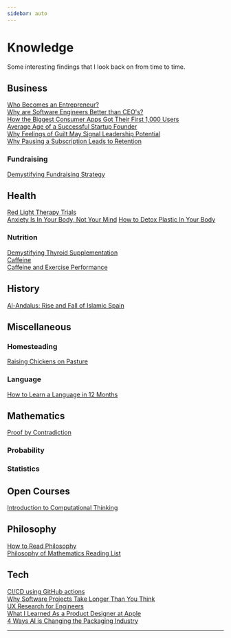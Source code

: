```yaml
---
sidebar: auto
---
```


# Knowledge

Some interesting findings that I look back on from time to time.

## Business
<a href="https://www.generalist.com/briefing/who-becomes-an-entrepreneur?utm_source=pocket_saves">Who Becomes an Entrepreneur?</a></br>
<a href="https://iism.org/article/so-why-are-software-engineers-better-ceos-60?utm_source=pocket_mylist">Why are Software Engineers Better than CEO's?</a></br>
<a href="https://www.lennysnewsletter.com/p/how-the-biggest-consumer-apps-got?utm_source=pocket_mylist">How the Biggest Consumer Apps Got Their First 1,000 Users</a></br>
<a href="https://hbr.org/2018/07/research-the-average-age-of-a-successful-startup-founder-is-45?utm_source=pocket_mylist">Average Age of a Successful Startup Founder</a></br>
<a href="https://www.gsb.stanford.edu/insights/why-feelings-guilt-may-signal-leadership-potential">Why Feelings of Guilt May Signal Leadership Potential</a></br>
<a href="https://recurly.com/blog/why-pausing-a-subscription-can-be-a-powerful-retention-tactic/?utm_source=pocket_saves">Why Pausing a Subscription Leads to Retention</a></br>

### Fundraising
<a href="https://toucantech.com/news/fundraising-ideas/203/203-Demystifying-fundraising-strategy-The-round-up">Demystifying Fundraising Strategy</a></br>

## Health
<a href="https://heliotherapy.institute/red-light-therapy-trials/?utm_source=pocket_mylist">Red Light Therapy Trials</a></br>
<a href="https://elemental.medium.com/anxiety-is-in-your-body-not-your-mind-93031abd14eb">Anxiety Is In Your Body, Not Your Mind</a>
<a href="https://www.consultantnutritionist.com/herbal-medicine/108-how-to-detox-plastic-particles-that-are-in-everyones-body.html?utm_source=pocket_saves">How to Detox Plastic In Your Body</a></br>

### Nutrition
<a href="https://dannyroddy.substack.com/p/demystifying-thyroid-supplementation?utm_source=pocket_mylist">Demystifying Thyroid Supplementation</a></br>
<a href="http://raypeat.com/articles/articles/caffeine.shtml?utm_source=pocket_mylist">Caffeine</a></br>
<a href="https://grapplinglane.substack.com/p/gl-9-caffeine-and-exercise-performance">Caffeine and Exercise Performance</a></br>

## History

<a href="https://www.spainthenandnow.com/spanish-history/al-andalus-rise-and-fall-of-islamic-spain?utm_source=pocket_saves">Al-Andalus: Rise and Fall of Islamic Spain</a></br>

## Miscellaneous

### Homesteading
<a href="https://farminence.com/raising-chickens-on-pasture/">Raising Chickens on Pasture</a></br>

### Language
<a href="https://runwes.com/2020/02/11/howilearnedfrench.html?utm_source=pocket_mylist">How to Learn a Language in 12 Months</a>

## Mathematics
<a href="https://en.wikipedia.org/wiki/Proof_by_contradiction">Proof by Contradiction</a></br>

### Probability
### Statistics

## Open Courses
<a href="https://computationalthinking.mit.edu/Spring21/">Introduction to Computational Thinking</a></br>

## Philosophy
<a href="https://psyche.co/guides/how-to-read-philosophy-with-an-adversarial-approach?utm_source=pocket_mylist">How to Read Philosophy</a></br>
<a href="https://www.logicmatters.net/2020/11/16/philosophy-of-mathematics-a-reading-list/?utm_source=pocket_mylist">Philosophy of Mathematics Reading List</a></br>
<a href="https://dvassallo.medium.com/only-intrinsic-motivation-lasts-92c0497cf97c"></a>

## Tech
<a href="https://github.blog/2022-02-02-build-ci-cd-pipeline-github-actions-four-steps/?utm_source=pocket_mylist">CI/CD using GitHub actions</a></br>
<a href="https://erikbern.com/2019/04/15/why-software-projects-take-longer-than-you-think-a-statistical-model.html?utm_source=pocket_mylist">Why Software Projects Take Longer Than You Think</a></br>
<a href="https://askwhy.substack.com/p/ux-research-for-engineers">UX Research for Engineers</a></br>
<a href="https://medium.com/@pachecoandrea/what-i-learned-as-a-product-designer-at-apple-35341d9ced8a">What I Learned As a Product Designer at Apple</a></br>
<a href="https://www.monolithai.com/blog/4-ways-ai-is-changing-the-packaging-industry?utm_source=pocket_saves">4 Ways AI is Changing the Packaging Industry</a></br>


---

<section-contents />